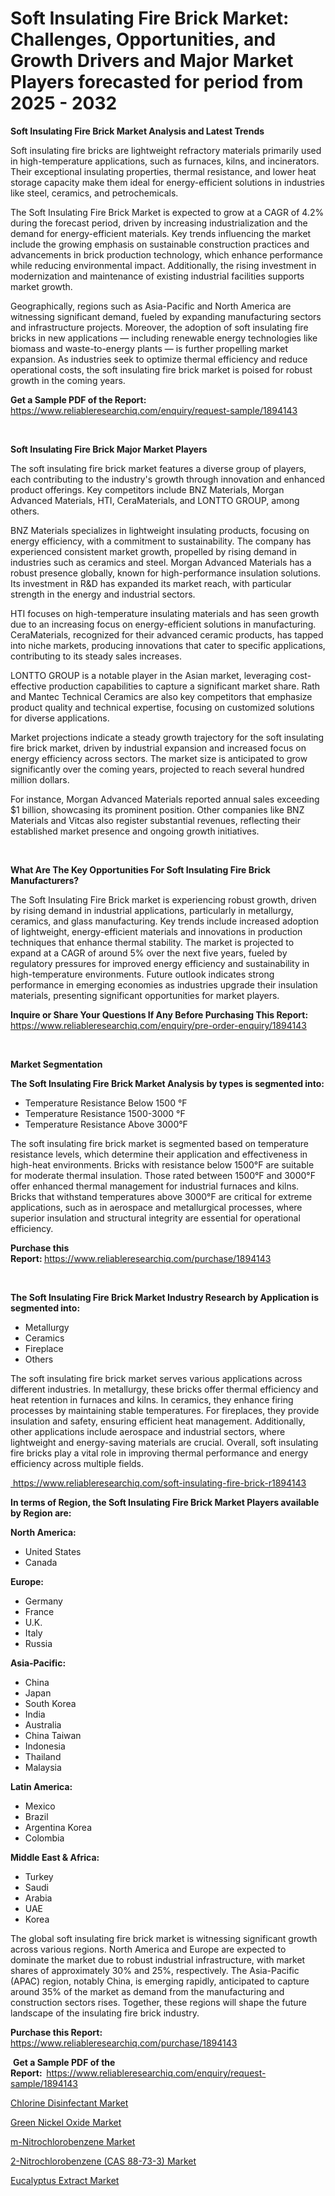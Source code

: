 <p><h1>Soft Insulating Fire Brick Market: Challenges, Opportunities, and Growth Drivers and Major Market Players forecasted for period from 2025 - 2032</h1></p><p><strong>Soft Insulating Fire Brick Market Analysis and Latest Trends</strong></p>
<p><p>Soft insulating fire bricks are lightweight refractory materials primarily used in high-temperature applications, such as furnaces, kilns, and incinerators. Their exceptional insulating properties, thermal resistance, and lower heat storage capacity make them ideal for energy-efficient solutions in industries like steel, ceramics, and petrochemicals.</p><p>The Soft Insulating Fire Brick Market is expected to grow at a CAGR of 4.2% during the forecast period, driven by increasing industrialization and the demand for energy-efficient materials. Key trends influencing the market include the growing emphasis on sustainable construction practices and advancements in brick production technology, which enhance performance while reducing environmental impact. Additionally, the rising investment in modernization and maintenance of existing industrial facilities supports market growth.</p><p>Geographically, regions such as Asia-Pacific and North America are witnessing significant demand, fueled by expanding manufacturing sectors and infrastructure projects. Moreover, the adoption of soft insulating fire bricks in new applications — including renewable energy technologies like biomass and waste-to-energy plants — is further propelling market expansion. As industries seek to optimize thermal efficiency and reduce operational costs, the soft insulating fire brick market is poised for robust growth in the coming years.</p></p>
<p><strong>Get a Sample PDF of the Report:&nbsp;</strong> <a href="https://www.reliableresearchiq.com/enquiry/request-sample/1894143?utm_campaign=2222&utm_medium=2&utm_source=Github&utm_content=ia&utm_term=31012025&utm_id=soft-insulating-fire-brick">https://www.reliableresearchiq.com/enquiry/request-sample/1894143</a></p>
<p>&nbsp;</p>
<p><strong>Soft Insulating Fire Brick Major Market Players</strong></p>
<p><p>The soft insulating fire brick market features a diverse group of players, each contributing to the industry's growth through innovation and enhanced product offerings. Key competitors include BNZ Materials, Morgan Advanced Materials, HTI, CeraMaterials, and LONTTO GROUP, among others.</p><p>BNZ Materials specializes in lightweight insulating products, focusing on energy efficiency, with a commitment to sustainability. The company has experienced consistent market growth, propelled by rising demand in industries such as ceramics and steel. Morgan Advanced Materials has a robust presence globally, known for high-performance insulation solutions. Its investment in R&D has expanded its market reach, with particular strength in the energy and industrial sectors.</p><p>HTI focuses on high-temperature insulating materials and has seen growth due to an increasing focus on energy-efficient solutions in manufacturing. CeraMaterials, recognized for their advanced ceramic products, has tapped into niche markets, producing innovations that cater to specific applications, contributing to its steady sales increases.</p><p>LONTTO GROUP is a notable player in the Asian market, leveraging cost-effective production capabilities to capture a significant market share. Rath and Mantec Technical Ceramics are also key competitors that emphasize product quality and technical expertise, focusing on customized solutions for diverse applications.</p><p>Market projections indicate a steady growth trajectory for the soft insulating fire brick market, driven by industrial expansion and increased focus on energy efficiency across sectors. The market size is anticipated to grow significantly over the coming years, projected to reach several hundred million dollars. </p><p>For instance, Morgan Advanced Materials reported annual sales exceeding $1 billion, showcasing its prominent position. Other companies like BNZ Materials and Vitcas also register substantial revenues, reflecting their established market presence and ongoing growth initiatives.</p></p>
<p>&nbsp;</p>
<p><strong>What Are The Key Opportunities For Soft Insulating Fire Brick Manufacturers?</strong></p>
<p><p>The Soft Insulating Fire Brick market is experiencing robust growth, driven by rising demand in industrial applications, particularly in metallurgy, ceramics, and glass manufacturing. Key trends include increased adoption of lightweight, energy-efficient materials and innovations in production techniques that enhance thermal stability. The market is projected to expand at a CAGR of around 5% over the next five years, fueled by regulatory pressures for improved energy efficiency and sustainability in high-temperature environments. Future outlook indicates strong performance in emerging economies as industries upgrade their insulation materials, presenting significant opportunities for market players.</p></p>
<p><strong>Inquire or Share Your Questions If Any Before Purchasing This Report:</strong> <a href="https://www.reliableresearchiq.com/enquiry/pre-order-enquiry/1894143?utm_campaign=2222&utm_medium=2&utm_source=Github&utm_content=ia&utm_term=31012025&utm_id=soft-insulating-fire-brick">https://www.reliableresearchiq.com/enquiry/pre-order-enquiry/1894143</a></p>
<p>&nbsp;</p>
<p><strong>Market Segmentation</strong></p>
<p><strong>The Soft Insulating Fire Brick Market Analysis by types is segmented into:</strong></p>
<p><ul><li>Temperature Resistance Below 1500 °F</li><li>Temperature Resistance 1500-3000 °F</li><li>Temperature Resistance Above 3000°F</li></ul></p>
<p><p>The soft insulating fire brick market is segmented based on temperature resistance levels, which determine their application and effectiveness in high-heat environments. Bricks with resistance below 1500°F are suitable for moderate thermal insulation. Those rated between 1500°F and 3000°F offer enhanced thermal management for industrial furnaces and kilns. Bricks that withstand temperatures above 3000°F are critical for extreme applications, such as in aerospace and metallurgical processes, where superior insulation and structural integrity are essential for operational efficiency.</p></p>
<p><strong>Purchase this Report:&nbsp;</strong><a href="https://www.reliableresearchiq.com/purchase/1894143?utm_campaign=2222&utm_medium=2&utm_source=Github&utm_content=ia&utm_term=31012025&utm_id=soft-insulating-fire-brick">https://www.reliableresearchiq.com/purchase/1894143</a></p>
<p>&nbsp;</p>
<p><strong>The Soft Insulating Fire Brick Market Industry Research by Application is segmented into:</strong></p>
<p><ul><li>Metallurgy</li><li>Ceramics</li><li>Fireplace</li><li>Others</li></ul></p>
<p><p>The soft insulating fire brick market serves various applications across different industries. In metallurgy, these bricks offer thermal efficiency and heat retention in furnaces and kilns. In ceramics, they enhance firing processes by maintaining stable temperatures. For fireplaces, they provide insulation and safety, ensuring efficient heat management. Additionally, other applications include aerospace and industrial sectors, where lightweight and energy-saving materials are crucial. Overall, soft insulating fire bricks play a vital role in improving thermal performance and energy efficiency across multiple fields.</p></p>
<p><a href="https://www.reliableresearchiq.com/soft-insulating-fire-brick-r1894143?utm_campaign=2222&utm_medium=2&utm_source=Github&utm_content=ia&utm_term=31012025&utm_id=soft-insulating-fire-brick">&nbsp;https://www.reliableresearchiq.com/soft-insulating-fire-brick-r1894143</a></p>
<p><strong>In terms of Region, the Soft Insulating Fire Brick Market Players available by Region are:</strong></p>
<p>
    <p> <strong> North America: </strong>
        <ul>
            <li>United States</li>
            <li>Canada</li>
        </ul>
        </p> 
    <p> <strong> Europe: </strong>
        <ul>
            <li>Germany</li>
            <li>France</li>
            <li>U.K.</li>
            <li>Italy</li>
            <li>Russia</li>
        </ul>
        </p> 
    <p> <strong> Asia-Pacific: </strong>
        <ul>
            <li>China</li>
            <li>Japan</li>
            <li>South Korea</li>
            <li>India</li>
            <li>Australia</li>
            <li>China Taiwan</li>
            <li>Indonesia</li>
            <li>Thailand</li>
            <li>Malaysia</li>
        </ul>
        </p> 
    <p> <strong> Latin America: </strong>
        <ul>
            <li>Mexico</li>
            <li>Brazil</li>
            <li>Argentina Korea</li>
            <li>Colombia</li>
        </ul>
        </p> 
    <p> <strong> Middle East & Africa: </strong>
        <ul>
            <li>Turkey</li>
            <li>Saudi</li>
            <li>Arabia</li>
            <li>UAE</li>
            <li>Korea</li>
        </ul>
    </p>
    </p>
<p><p>The global soft insulating fire brick market is witnessing significant growth across various regions. North America and Europe are expected to dominate the market due to robust industrial infrastructure, with market shares of approximately 30% and 25%, respectively. The Asia-Pacific (APAC) region, notably China, is emerging rapidly, anticipated to capture around 35% of the market as demand from the manufacturing and construction sectors rises. Together, these regions will shape the future landscape of the insulating fire brick industry.</p></p>
<p><strong>Purchase this Report: </strong><a href="https://www.reliableresearchiq.com/purchase/1894143?utm_campaign=2222&utm_medium=2&utm_source=Github&utm_content=ia&utm_term=31012025&utm_id=soft-insulating-fire-brick">https://www.reliableresearchiq.com/purchase/1894143</a></p>
<p>&nbsp;<strong>Get a Sample PDF of the Report:&nbsp;&nbsp;</strong><a href="https://www.reliableresearchiq.com/enquiry/request-sample/1894143?utm_campaign=2222&utm_medium=2&utm_source=Github&utm_content=ia&utm_term=31012025&utm_id=soft-insulating-fire-brick">https://www.reliableresearchiq.com/enquiry/request-sample/1894143</a></p>
<p><strong></strong></p>
<p><p><a href="https://www.linkedin.com/pulse/detailed-report-chlorine-disinfectant-market-types-applications-fcnle?utm_campaign=2222&utm_medium=2&utm_source=Github&utm_content=ia&utm_term=31012025&utm_id=soft-insulating-fire-brick">Chlorine Disinfectant Market</a></p><p><a href="https://github.com/rileymgdorcas/Market-Research-Report-List-1/blob/main/green-nickel-oxide-market.md?utm_campaign=2222&utm_medium=2&utm_source=Github&utm_content=ia&utm_term=31012025&utm_id=soft-insulating-fire-brick">Green Nickel Oxide Market</a></p><p><a href="https://www.linkedin.com/pulse/latest-m-nitrochlorobenzene-market-report-size-share-9dxhc?utm_campaign=2222&utm_medium=2&utm_source=Github&utm_content=ia&utm_term=31012025&utm_id=soft-insulating-fire-brick">m-Nitrochlorobenzene Market</a></p><p><a href="https://www.linkedin.com/pulse/2-nitrochlorobenzene-cas-88-73-3-market-report-in-depth-6rzsc?utm_campaign=2222&utm_medium=2&utm_source=Github&utm_content=ia&utm_term=31012025&utm_id=soft-insulating-fire-brick">2-Nitrochlorobenzene (CAS 88-73-3) Market</a></p><p><a href="https://www.linkedin.com/pulse/eucalyptus-extract-market-assessment-predictive-metrics-future-hznge?utm_campaign=2222&utm_medium=2&utm_source=Github&utm_content=ia&utm_term=31012025&utm_id=soft-insulating-fire-brick">Eucalyptus Extract Market</a></p></p>